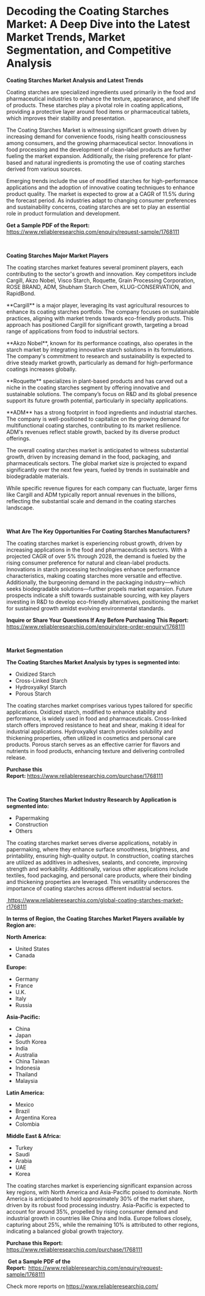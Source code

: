 <p><h1>Decoding the Coating Starches Market: A Deep Dive into the Latest Market Trends, Market Segmentation, and Competitive Analysis</h1></p><p><strong>Coating Starches Market Analysis and Latest Trends</strong></p>
<p><p>Coating starches are specialized ingredients used primarily in the food and pharmaceutical industries to enhance the texture, appearance, and shelf life of products. These starches play a pivotal role in coating applications, providing a protective layer around food items or pharmaceutical tablets, which improves their stability and presentation. </p><p>The Coating Starches Market is witnessing significant growth driven by increasing demand for convenience foods, rising health consciousness among consumers, and the growing pharmaceutical sector. Innovations in food processing and the development of clean-label products are further fueling the market expansion. Additionally, the rising preference for plant-based and natural ingredients is promoting the use of coating starches derived from various sources.</p><p>Emerging trends include the use of modified starches for high-performance applications and the adoption of innovative coating techniques to enhance product quality. The market is expected to grow at a CAGR of 11.5% during the forecast period. As industries adapt to changing consumer preferences and sustainability concerns, coating starches are set to play an essential role in product formulation and development.</p></p>
<p><strong>Get a Sample PDF of the Report:&nbsp;</strong> <a href="https://www.reliableresearchiq.com/enquiry/request-sample/1768111?utm_campaign=973&utm_medium=2&utm_source=Github&utm_content=ia&utm_term=02022025&utm_id=coating-starches">https://www.reliableresearchiq.com/enquiry/request-sample/1768111</a></p>
<p>&nbsp;</p>
<p><strong>Coating Starches Major Market Players</strong></p>
<p><p>The coating starches market features several prominent players, each contributing to the sector's growth and innovation. Key competitors include Cargill, Akzo Nobel, Visco Starch, Roquette, Grain Processing Corporation, ROSE BRAND, ADM, Shubham Starch Chem, KLUG-CONSERVATION, and RapidBond.</p><p>**Cargill** is a major player, leveraging its vast agricultural resources to enhance its coating starches portfolio. The company focuses on sustainable practices, aligning with market trends towards eco-friendly products. This approach has positioned Cargill for significant growth, targeting a broad range of applications from food to industrial sectors.</p><p>**Akzo Nobel**, known for its performance coatings, also operates in the starch market by integrating innovative starch solutions in its formulations. The company's commitment to research and sustainability is expected to drive steady market growth, particularly as demand for high-performance coatings increases globally.</p><p>**Roquette** specializes in plant-based products and has carved out a niche in the coating starches segment by offering innovative and sustainable solutions. The company’s focus on R&D and its global presence support its future growth potential, particularly in specialty applications.</p><p>**ADM** has a strong footprint in food ingredients and industrial starches. The company is well-positioned to capitalize on the growing demand for multifunctional coating starches, contributing to its market resilience. ADM's revenues reflect stable growth, backed by its diverse product offerings.</p><p>The overall coating starches market is anticipated to witness substantial growth, driven by increasing demand in the food, packaging, and pharmaceuticals sectors. The global market size is projected to expand significantly over the next few years, fueled by trends in sustainable and biodegradable materials.</p><p>While specific revenue figures for each company can fluctuate, larger firms like Cargill and ADM typically report annual revenues in the billions, reflecting the substantial scale and demand in the coating starches landscape.</p></p>
<p>&nbsp;</p>
<p><strong>What Are The Key Opportunities For Coating Starches Manufacturers?</strong></p>
<p><p>The coating starches market is experiencing robust growth, driven by increasing applications in the food and pharmaceuticals sectors. With a projected CAGR of over 5% through 2028, the demand is fueled by the rising consumer preference for natural and clean-label products. Innovations in starch processing technologies enhance performance characteristics, making coating starches more versatile and effective. Additionally, the burgeoning demand in the packaging industry—which seeks biodegradable solutions—further propels market expansion. Future prospects indicate a shift towards sustainable sourcing, with key players investing in R&D to develop eco-friendly alternatives, positioning the market for sustained growth amidst evolving environmental standards.</p></p>
<p><strong>Inquire or Share Your Questions If Any Before Purchasing This Report:</strong> <a href="https://www.reliableresearchiq.com/enquiry/pre-order-enquiry/1768111?utm_campaign=973&utm_medium=2&utm_source=Github&utm_content=ia&utm_term=02022025&utm_id=coating-starches">https://www.reliableresearchiq.com/enquiry/pre-order-enquiry/1768111</a></p>
<p>&nbsp;</p>
<p><strong>Market Segmentation</strong></p>
<p><strong>The Coating Starches Market Analysis by types is segmented into:</strong></p>
<p><ul><li>Oxidized Starch</li><li>Cross-Linked Starch</li><li>Hydroxyalkyl Starch</li><li>Porous Starch</li></ul></p>
<p><p>The coating starches market comprises various types tailored for specific applications. Oxidized starch, modified to enhance stability and performance, is widely used in food and pharmaceuticals. Cross-linked starch offers improved resistance to heat and shear, making it ideal for industrial applications. Hydroxyalkyl starch provides solubility and thickening properties, often utilized in cosmetics and personal care products. Porous starch serves as an effective carrier for flavors and nutrients in food products, enhancing texture and delivering controlled release.</p></p>
<p><strong>Purchase this Report:&nbsp;</strong><a href="https://www.reliableresearchiq.com/purchase/1768111?utm_campaign=973&utm_medium=2&utm_source=Github&utm_content=ia&utm_term=02022025&utm_id=coating-starches">https://www.reliableresearchiq.com/purchase/1768111</a></p>
<p>&nbsp;</p>
<p><strong>The Coating Starches Market Industry Research by Application is segmented into:</strong></p>
<p><ul><li>Papermaking</li><li>Construction</li><li>Others</li></ul></p>
<p><p>The coating starches market serves diverse applications, notably in papermaking, where they enhance surface smoothness, brightness, and printability, ensuring high-quality output. In construction, coating starches are utilized as additives in adhesives, sealants, and concrete, improving strength and workability. Additionally, various other applications include textiles, food packaging, and personal care products, where their binding and thickening properties are leveraged. This versatility underscores the importance of coating starches across different industrial sectors.</p></p>
<p><a href="https://www.reliableresearchiq.com/global-coating-starches-market-r1768111?utm_campaign=973&utm_medium=2&utm_source=Github&utm_content=ia&utm_term=02022025&utm_id=coating-starches">&nbsp;https://www.reliableresearchiq.com/global-coating-starches-market-r1768111</a></p>
<p><strong>In terms of Region, the Coating Starches Market Players available by Region are:</strong></p>
<p>
    <p> <strong> North America: </strong>
        <ul>
            <li>United States</li>
            <li>Canada</li>
        </ul>
        </p> 
    <p> <strong> Europe: </strong>
        <ul>
            <li>Germany</li>
            <li>France</li>
            <li>U.K.</li>
            <li>Italy</li>
            <li>Russia</li>
        </ul>
        </p> 
    <p> <strong> Asia-Pacific: </strong>
        <ul>
            <li>China</li>
            <li>Japan</li>
            <li>South Korea</li>
            <li>India</li>
            <li>Australia</li>
            <li>China Taiwan</li>
            <li>Indonesia</li>
            <li>Thailand</li>
            <li>Malaysia</li>
        </ul>
        </p> 
    <p> <strong> Latin America: </strong>
        <ul>
            <li>Mexico</li>
            <li>Brazil</li>
            <li>Argentina Korea</li>
            <li>Colombia</li>
        </ul>
        </p> 
    <p> <strong> Middle East & Africa: </strong>
        <ul>
            <li>Turkey</li>
            <li>Saudi</li>
            <li>Arabia</li>
            <li>UAE</li>
            <li>Korea</li>
        </ul>
    </p>
    </p>
<p><p>The coating starches market is experiencing significant expansion across key regions, with North America and Asia-Pacific poised to dominate. North America is anticipated to hold approximately 30% of the market share, driven by its robust food processing industry. Asia-Pacific is expected to account for around 35%, propelled by rising consumer demand and industrial growth in countries like China and India. Europe follows closely, capturing about 25%, while the remaining 10% is attributed to other regions, indicating a balanced global growth trajectory.</p></p>
<p><strong>Purchase this Report: </strong><a href="https://www.reliableresearchiq.com/purchase/1768111?utm_campaign=973&utm_medium=2&utm_source=Github&utm_content=ia&utm_term=02022025&utm_id=coating-starches">https://www.reliableresearchiq.com/purchase/1768111</a></p>
<p>&nbsp;<strong>Get a Sample PDF of the Report:&nbsp;&nbsp;</strong><a href="https://www.reliableresearchiq.com/enquiry/request-sample/1768111?utm_campaign=973&utm_medium=2&utm_source=Github&utm_content=ia&utm_term=02022025&utm_id=coating-starches">https://www.reliableresearchiq.com/enquiry/request-sample/1768111</a></p>
<p><strong></strong></p>
<p>Check more reports on <a href="https://www.reliableresearchiq.com/?utm_campaign=973&utm_medium=2&utm_source=Github&utm_content=ia&utm_term=02022025&utm_id=coating-starches">https://www.reliableresearchiq.com/</a></p>